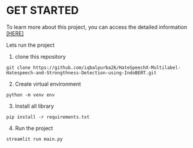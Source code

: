 # GET STARTED

To learn more about this project, you can access the detailed information [[HERE]](https://github.com/iqbalpurba26/HateSpeechX-Multilabel-Hatespeech-and-Strongthness-Detection-using-IndoBERT/blob/main/ABOUT%20PROJECT.md)

Lets run the project

1. clone this repository
```
git clone https://github.com/iqbalpurba26/HateSpeechX-Multilabel-Hatespeech-and-Strongthness-Detection-using-IndoBERT.git
```

2. Create virtual environment
```
python -m venv env
```

3. Install all library
```
pip install -r requirements.txt
```

4. Run the project
```
streamlit run main.py
```